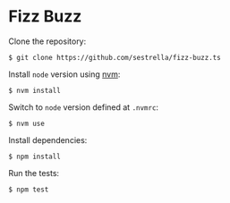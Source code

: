 # Fizz Buzz

Clone the repository:

```
$ git clone https://github.com/sestrella/fizz-buzz.ts
```

Install `node` version using [nvm](https://github.com/creationix/nvm):

```
$ nvm install
```

Switch to `node` version defined at `.nvmrc`:

```
$ nvm use
```

Install dependencies:

```
$ npm install
```

Run the tests:

```
$ npm test
```
